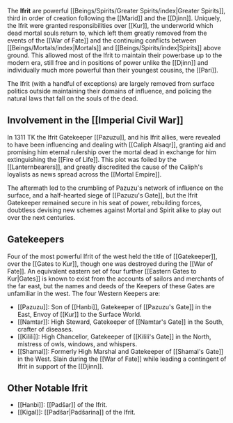 The **Ifrit** are powerful [[Beings/Spirits/Greater Spirits/index|Greater Spirits]], third in order of creation following the [[Marid]] and the [[Djinn]]. Uniquely, the Ifrit were granted responsibilities over [[Kur]], the underworld which dead mortal souls return to, which left them greatly removed from the events of the [[War of Fate]] and the continuing conflicts between [[Beings/Mortals/index|Mortals]] and [[Beings/Spirits/index|Spirits]] above ground. This allowed most of the Ifrit to maintain their powerbase up to the modern era, still free and in positions of power unlike the [[Djinn]] and individually much more powerful than their youngest cousins, the [[Pari]].

The Ifrit (with a handful of exceptions) are largely removed from surface politics outside maintaining their domains of influence, and policing the natural laws that fall on the souls of the dead.

## Involvement in the [[Imperial Civil War]]

In 1311 TK the Ifrit Gatekeeper [[Pazuzu]], and his Ifrit allies, were revealed to have been influencing and dealing with [[Caliph Alsaqr]], granting aid and promising him eternal rulership over the mortal dead in exchange for him extinguishing the [[Fire of Life]]. This plot was foiled by the [[Lanternbearers]], and greatly discredited the cause of the Caliph's loyalists as news spread across the [[Mortal Empire]].

The aftermath led to the crumbling of Pazuzu's network of influence on the surface, and a half-hearted siege of [[Pazuzu's Gate]], but the Ifrit Gatekeeper remained secure in his seat of power, rebuilding forces, doubtless devising new schemes against Mortal and Spirit alike to play out over the next centuries.

## Gatekeepers

Four of the most powerful Ifrit of the west held the title of [[Gatekeeper]], over the [[Gates to Kur]], though one was destroyed during the [[War of Fate]]. An equivalent eastern set of four further [[Eastern Gates to Kur|Gates]] is known to exist from the accounts of sailors and merchants of the far east, but the names and deeds of the Keepers of these Gates are unfamiliar in the west. The four Western Keepers are:

* [[Pazuzu]]: Son of [[Hanbi]], Gatekeeper of [[Pazuzu's Gate]] in the East, Envoy of [[Kur]] to the Surface World.
* [[Namtar]]: High Steward, Gatekeeper of [[Namtar's Gate]] in the South, crafter of diseases.
* [[Kilili]]: High Chancellor, Gatekeeper of [[Kilili's Gate]] in the North, mistress of owls, windows, and whispers.
* [[Shamal]]: Formerly High Marshal and Gatekeeper of [[Shamal's Gate]] in the West. Slain during the [[War of Fate]] while leading a contingent of Ifrit in support of the [[Djinn]].

## Other Notable Ifrit

 * [[Hanbi]]: [[Padšar]] of the Ifrit.
 * [[Kigal]]: [[Padšar|Padšarina]] of the Ifrit.
